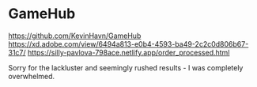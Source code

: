 # GameHub
https://github.com/KevinHavn/GameHub
https://xd.adobe.com/view/6494a813-e0b4-4593-ba49-2c2c0d806b67-31c7/
https://silly-pavlova-798ace.netlify.app/order_processed.html

Sorry for the lackluster and seemingly rushed results - I was completely overwhelmed.
